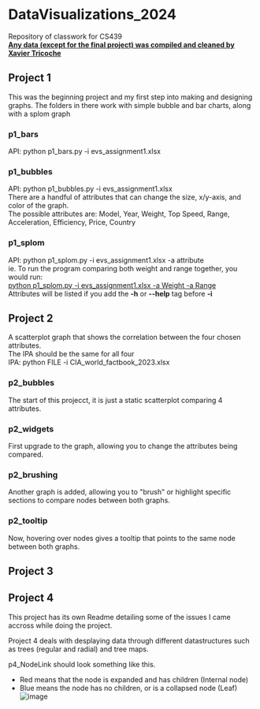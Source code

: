 # DataVisualizations_2024
Repository of classwork for CS439  
<ins>**Any data (except for the final project) was compiled and cleaned by Xavier Tricoche**</ins>

## Project 1
This was the beginning project and my first step into making and designing graphs. 
The folders in there work with simple bubble and bar charts, along with a splom graph

### p1_bars
API: python p1_bars.py -i evs_assignment1.xlsx

### p1_bubbles
API: python p1_bubbles.py -i evs_assignment1.xlsx  
There are a handful of attributes that can change the size, x/y-axis, and color of the graph.  
The possible attributes are: Model, Year, Weight, Top Speed, Range, Acceleration, Efficiency, Price, Country

### p1_splom
API: python p1_splom.py -i evs_assignment1.xlsx -a attribute  
ie. To run the program comparing both weight and range together, you would run:  
    <ins>python p1_splom.py -i evs_assignment1.xlsx -a Weight -a Range</ins>  
Attributes will be listed if you add the **-h** or **--help** tag before **-i**  


## Project 2
A scatterplot graph that shows the correlation between the four chosen attributes.  
The IPA should be the same for all four  
IPA: python FILE -i CIA_world_factbook_2023.xlsx  


### p2_bubbles
The start of this projecct, it is just a static scatterplot comparing 4 attributes.


### p2_widgets
First upgrade to the graph, allowing you to change the attributes being compared.

### p2_brushing
Another graph is added, allowing you to "brush" or highlight specific sections to compare nodes between both graphs.

### p2_tooltip
Now, hovering over nodes gives a tooltip that points to the same node between both graphs. 


## Project 3

## Project 4
This project has its own Readme detailing some of the issues I came accross while doing the project.

Project 4 deals with desplaying data through different datastructures such as trees (regular and radial) and tree maps.

p4_NodeLink should look something like this.
- Red means that the node is expanded and has children (Internal node)
- Blue means the node has no children, or is a collapsed node (Leaf)
![image](https://github.com/user-attachments/assets/cd676673-aaf7-4205-95b0-ba604b39f234)
